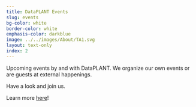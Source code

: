 ```yaml
---
title: DataPLANT Events
slug: events
bg-color: white
border-color: white
emphasis-color: darkblue
image: ../../images/About/TA1.svg
layout: text-only
index: 2
---
```


Upcoming events by and with DataPLANT. 
We organize our own events or are guests at external happenings. 

Have a look and join us. 

Learn more [here](/events.html)!
